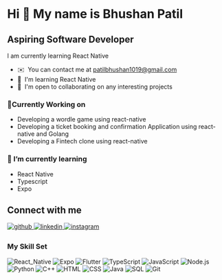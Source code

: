 Hi 👋 My name is Bhushan Patil
=====================================================================================================================================

Aspiring Software Developer 
---------------------------------------------------

I am currently learning React Native

* ✉️  You can contact me at [patilbhushan1019@gmail.com](mailto:patilbhushan1019@gmail.com)
* 🧠  I'm learning React Native
* 🤝  I'm open to collaborating on any interesting projects

### 🔭Currently Working on

* Developing a wordle game using react-native
* Developing a ticket booking and confirmation Application using react-native and Golang
* Developing a Fintech clone using react-native

### 🌱 I’m currently learning

* React Native
* Typescript
* Expo

## Connect with me  

<a href="https://github.com/Bhushan1019" target="_blank">
<img src=https://img.shields.io/badge/github-%2324292e.svg?&style=for-the-badge&logo=github&logoColor=white alt=github style="margin-bottom: 5px;" />
</a>
<a href="https://linkedin.com/in/bhushanpatil2226" target="_blank">
<img src=https://img.shields.io/badge/linkedin-%231E77B5.svg?&style=for-the-badge&logo=linkedin&logoColor=white alt=linkedin style="margin-bottom: 5px;" />
</a>
<a href="https://instagram.com/mr_patil_1019" target="_blank">
<img src=https://img.shields.io/badge/instagram-%23000000.svg?&style=for-the-badge&logo=instagram&logoColor=white alt=instagram style="margin-bottom: 5px;" />
</a>  
  
<br/>  

### My Skill Set

![React_Native](https://img.shields.io/badge/-React_Native-000?&logo=React)
![Expo](https://img.shields.io/badge/-Expo-000?&logo=Expo)
![Flutter](https://img.shields.io/badge/-Flutter-000?&logo=Flutter)
![TypeScript](https://img.shields.io/badge/-TypeScript-000?&logo=TypeScript)
![JavaScript](https://img.shields.io/badge/-JavaScript-000?&logo=JavaScript)
![Node.js](https://img.shields.io/badge/-Node.js-000?&logo=node.js)
![Python](https://img.shields.io/badge/-Python-000?&logo=Python)
![C++](https://img.shields.io/badge/-C++-000?&logo=c%2b%2b&logoColor=00599C)
![HTML](https://img.shields.io/badge/-HTML-000?&logo=HTML5)
![CSS](https://img.shields.io/badge/-CSS-000?&logo=CSS3)
![Java](https://img.shields.io/badge/-Java-000?&logo=Java)
![SQL](https://img.shields.io/badge/-SQL-000?&logo=MySQL)
![Git](https://img.shields.io/badge/-Git-000?&logo=git)




